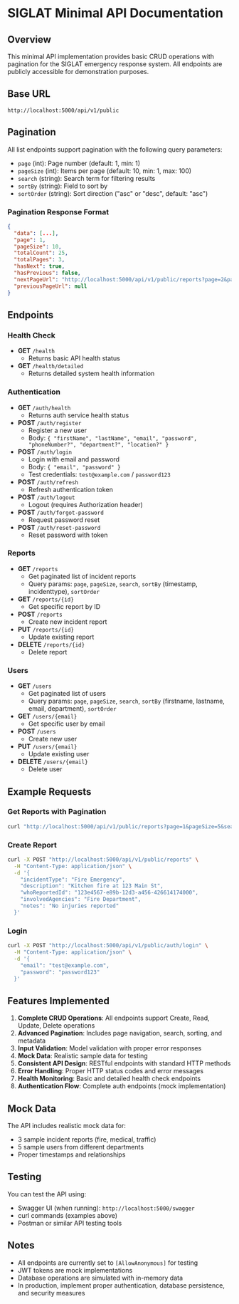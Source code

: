 # SIGLAT Minimal API Documentation

## Overview
This minimal API implementation provides basic CRUD operations with pagination for the SIGLAT emergency response system. All endpoints are publicly accessible for demonstration purposes.

## Base URL
```
http://localhost:5000/api/v1/public
```

## Pagination
All list endpoints support pagination with the following query parameters:

- `page` (int): Page number (default: 1, min: 1)
- `pageSize` (int): Items per page (default: 10, min: 1, max: 100)
- `search` (string): Search term for filtering results
- `sortBy` (string): Field to sort by
- `sortOrder` (string): Sort direction ("asc" or "desc", default: "asc")

### Pagination Response Format
```json
{
  "data": [...],
  "page": 1,
  "pageSize": 10,
  "totalCount": 25,
  "totalPages": 3,
  "hasNext": true,
  "hasPrevious": false,
  "nextPageUrl": "http://localhost:5000/api/v1/public/reports?page=2&pageSize=10",
  "previousPageUrl": null
}
```

## Endpoints

### Health Check
- **GET** `/health`
  - Returns basic API health status
- **GET** `/health/detailed`
  - Returns detailed system health information

### Authentication
- **GET** `/auth/health`
  - Returns auth service health status
- **POST** `/auth/register`
  - Register a new user
  - Body: `{ "firstName", "lastName", "email", "password", "phoneNumber?", "department?", "location?" }`
- **POST** `/auth/login`
  - Login with email and password
  - Body: `{ "email", "password" }`
  - Test credentials: `test@example.com` / `password123`
- **POST** `/auth/refresh`
  - Refresh authentication token
- **POST** `/auth/logout`
  - Logout (requires Authorization header)
- **POST** `/auth/forgot-password`
  - Request password reset
- **POST** `/auth/reset-password`
  - Reset password with token

### Reports
- **GET** `/reports`
  - Get paginated list of incident reports
  - Query params: `page`, `pageSize`, `search`, `sortBy` (timestamp, incidenttype), `sortOrder`
- **GET** `/reports/{id}`
  - Get specific report by ID
- **POST** `/reports`
  - Create new incident report
- **PUT** `/reports/{id}`
  - Update existing report
- **DELETE** `/reports/{id}`
  - Delete report

### Users
- **GET** `/users`
  - Get paginated list of users
  - Query params: `page`, `pageSize`, `search`, `sortBy` (firstname, lastname, email, department), `sortOrder`
- **GET** `/users/{email}`
  - Get specific user by email
- **POST** `/users`
  - Create new user
- **PUT** `/users/{email}`
  - Update existing user
- **DELETE** `/users/{email}`
  - Delete user

## Example Requests

### Get Reports with Pagination
```bash
curl "http://localhost:5000/api/v1/public/reports?page=1&pageSize=5&search=fire&sortBy=timestamp&sortOrder=desc"
```

### Create Report
```bash
curl -X POST "http://localhost:5000/api/v1/public/reports" \
  -H "Content-Type: application/json" \
  -d '{
    "incidentType": "Fire Emergency",
    "description": "Kitchen fire at 123 Main St",
    "whoReportedId": "123e4567-e89b-12d3-a456-426614174000",
    "involvedAgencies": "Fire Department",
    "notes": "No injuries reported"
  }'
```

### Login
```bash
curl -X POST "http://localhost:5000/api/v1/public/auth/login" \
  -H "Content-Type: application/json" \
  -d '{
    "email": "test@example.com",
    "password": "password123"
  }'
```

## Features Implemented

1. **Complete CRUD Operations**: All endpoints support Create, Read, Update, Delete operations
2. **Advanced Pagination**: Includes page navigation, search, sorting, and metadata
3. **Input Validation**: Model validation with proper error responses
4. **Mock Data**: Realistic sample data for testing
5. **Consistent API Design**: RESTful endpoints with standard HTTP methods
6. **Error Handling**: Proper HTTP status codes and error messages
7. **Health Monitoring**: Basic and detailed health check endpoints
8. **Authentication Flow**: Complete auth endpoints (mock implementation)

## Mock Data
The API includes realistic mock data for:
- 3 sample incident reports (fire, medical, traffic)
- 5 sample users from different departments
- Proper timestamps and relationships

## Testing
You can test the API using:
- Swagger UI (when running): `http://localhost:5000/swagger`
- curl commands (examples above)
- Postman or similar API testing tools

## Notes
- All endpoints are currently set to `[AllowAnonymous]` for testing
- JWT tokens are mock implementations
- Database operations are simulated with in-memory data
- In production, implement proper authentication, database persistence, and security measures